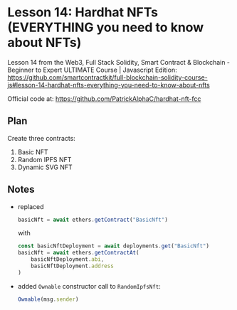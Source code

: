 # Lesson 14: Hardhat NFTs (EVERYTHING you need to know about NFTs)

Lesson 14 from the Web3, Full Stack Solidity, Smart Contract & Blockchain - Beginner to Expert ULTIMATE
Course | Javascript Edition:
https://github.com/smartcontractkit/full-blockchain-solidity-course-js#lesson-14-hardhat-nfts-everything-you-need-to-know-about-nfts

Official code at:
https://github.com/PatrickAlphaC/hardhat-nft-fcc

## Plan

Create three contracts:

1. Basic NFT
2. Random IPFS NFT
3. Dynamic SVG NFT

## Notes

* replaced
    ```javascript
    basicNft = await ethers.getContract("BasicNft")
    ```
  with
    ```javascript
    const basicNftDeployment = await deployments.get("BasicNft")
    basicNft = await ethers.getContractAt(
        basicNftDeployment.abi,
        basicNftDeployment.address
    )
    ```

* added `Ownable` constructor call to `RandomIpfsNft`:
    ```javascript
    Ownable(msg.sender)
    ```
